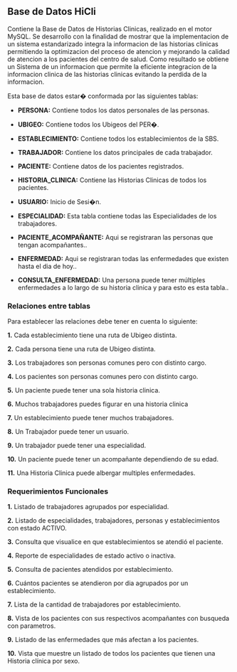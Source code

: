 ﻿## Base de Datos HiCli

Contiene la Base de Datos de Historias Clinicas, realizado en el motor MySQL.
Se desarrollo con la finalidad de mostrar que la implementacion de un sistema 
estandarizado integra la informacion de las historias clinicas
permitiendo la optimizacion del proceso de atencion y mejorando la calidad de 
atencion a los pacientes del centro de salud.
Como resultado se obtiene un Sistema de un informacion que permite la eficiente 
integracion de la informacion clinica de las historias clinicas evitando la perdida 
de la informacion.

Esta base de datos estar� conformada por las siguientes tablas:

- **PERSONA:** Contiene todos los datos personales de las personas.

- **UBIGEO:** Contiene todos los Ubigeos del PER�.

- **ESTABLECIMIENTO:** Contiene todos los establecimientos de la SBS.

- **TRABAJADOR:** Contiene los datos principales de cada trabajador.

- **PACIENTE:** Contiene datos de los pacientes registrados.

- **HISTORIA_CLINICA:** Contiene las Historias Clinicas de todos los pacientes.

- **USUARIO:** Inicio de Sesi�n.

- **ESPECIALIDAD:** Esta tabla contiene todas las Especialidades de los trabajadores.

- **PACIENTE_ACOMPAÑANTE:** Aqui se registraran las personas que tengan acompañantes..

- **ENFERMEDAD:** Aqui se registraran todas las enfermedades que existen hasta el dia de hoy..

- **CONSULTA_ENFERMEDAD:** Una persona puede tener múltiples enfermedades a lo largo de su historia clinica y para esto es esta tabla..

### Relaciones entre tablas

Para establecer las relaciones debe tener en cuenta lo siguiente:

**1.** Cada establecimiento tiene una ruta de Ubigeo distinta.

**2.** Cada persona tiene una ruta de Ubigeo distinta.

**3.** Los trabajadores son personas comunes pero con distinto cargo.

**4.** Los pacientes son personas comunes pero con distinto cargo.

**5.** Un paciente puede tener una sola historia clinica.

**6.** Muchos trabajadores puedes figurar en una historia clinica

**7.** Un establecimiento puede tener muchos trabajadores.

**8.** Un Trabajador puede tener un usuario.

**9.** Un trabajador puede tener una especialidad.

**10.** Un paciente puede tener un acompañante dependiendo de su edad.

**11.** Una Historia Clinica puede albergar multiples enfermedades.

### Requerimientos Funcionales

**1.** Listado de trabajadores agrupados por especialidad.

**2.** Listado de especialidades, trabajadores, personas y establecimientos con estado ACTIVO.

**3.** Consulta que visualice en que establecimientos se atendió el paciente.

**4.** Reporte de especialidades de estado activo o inactiva.

**5.** Consulta de pacientes atendidos por establecimiento.

**6.** Cuántos pacientes se atendieron por dia agrupados por un establecimiento.

**7.** Lista de la cantidad de trabajadores por establecimiento.

**8.** Vista de los pacientes con sus respectivos acompañantes con busqueda con parametros.

**9.** Listado de las enfermedades que más afectan a los pacientes.

**10.** Vista que muestre un listado de todos los pacientes que tienen una Historia clínica por sexo.

